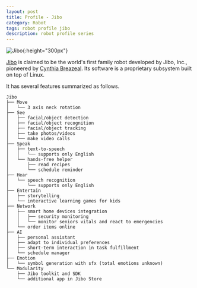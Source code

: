 ```yaml
---
layout: post
title: Profile - Jibo
category: Robot
tags: robot profile jibo
description: robot profile series
---
```


![Jibo](https://revyolo.com/wp-content/uploads/2015/06/Jibo-Robot.jpg){:height="300px"}

[Jibo](http://www.bluefrogrobotics.com/en/buddy/) is claimed to be the world's first family robot developed by Jibo, Inc., pioneered by [Cynthia Breazeal](http://cynthiabreazeal.media.mit.edu).
Its software is a proprietary subsystem built on top of Linux.

It has several features summarized as follows.

    Jibo
    ├── Move
    │   └── 3 axis neck rotation
    ├── See
    │   ├── facial/object detection
    │   ├── facial/object recognition
    │   ├── facial/object tracking
    │   ├── take photos/videos
    │   └── make video calls
    ├── Speak
    │   ├── text-to-speech
    │   │   └── supports only English
    │   └── hands-free helper
    │       ├── read recipes
    │       └── schedule reminder
    ├── Hear
    │   └── speech recognition
    │       └── supports only English
    ├── Entertain
    │   ├── storytelling
    │   └── interactive learning games for kids
    ├── Network
    │   ├── smart home devices integration
    │   │   ├── security monitoring
    │   │   └── monitor seniors vitals and react to emergencies
    │   └── order items online
    ├── AI
    │   ├── personal assistant
    │   ├── adapt to individual preferences
    │   ├── short-term interaction in task fulfillment
    │   └── schedule manager
    ├── Emotion
    │   └── symbol generation with sfx (total emotions unknown)
    └── Modularity
        ├── Jibo toolkit and SDK
        └── additional app in Jibo Store
